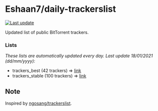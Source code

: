
# Eshaan7/daily-trackerslist 

[![Last update](https://img.shields.io/badge/Last%20update-18/01/2021-blue.svg)](#)

Updated list of public BitTorrent trackers.

### Lists
*These lists are automatically updated every day. Last update 18/01/2021 (_dd/mm/yyyy_):*

* trackers_best (42 trackers) => [link](https://raw.githubusercontent.com/eshaan7/daily-trackerslist/master/trackers_best.txt)
* trackers_stable (100 trackers) => [link](https://raw.githubusercontent.com/eshaan7/daily-trackerslist/master/trackers_stable.txt)

## Note

Inspired by [ngosang/trackerslist](https://github.com/ngosang/trackerslist).
